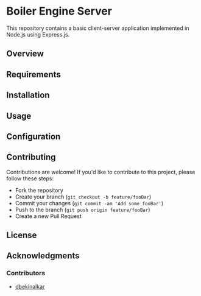 # Boiler Engine Server

This repository contains a basic client-server application implemented in Node.js using Express.js.

## Overview



## Requirements


## Installation


## Usage


## Configuration


## Contributing

Contributions are welcome! If you'd like to contribute to this project, please follow these steps:
- Fork the repository
- Create your branch (`git checkout -b feature/fooBar`)
- Commit your changes (`git commit -am 'Add some fooBar'`)
- Push to the branch (`git push origin feature/fooBar`)
- Create a new Pull Request

## License


## Acknowledgments

### Contributors

- [dbekinalkar](https://github.com/dbekinalkar)
